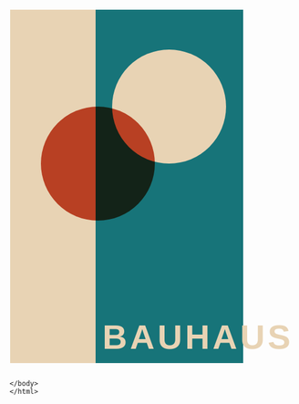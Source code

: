 <!DOCTYPE html>
<html lang="en">
<head>
    <meta charset="UTF-8">
    <meta http-equiv="X-UA-Compatible" content="IE=edge">
    <meta name="viewport" content="width=device-width, initial-scale=1.0">
    <link rel="preconnect" href="https://fonts.googleapis.com">
    <link rel="preconnect" href="https://fonts.gstatic.com" crossorigin>
    <link href="https://fonts.googleapis.com/css2?family=Caveat&family=Handlee&family=PT+Sans+Narrow&display=swap" rel="stylesheet">
    <title>CSS Posters</title>
    <style>
    .square {
      height: 620px;
      width: 260px;
      background-color: #177479;
      margin-top: 15px;
      margin-left: 150px;
    }
    .square2 {
      height: 620px;
      width: 150px;
      background-color: #e8d3b4;
      margin-top: -620px;
      margin-left: 1px;
    }
    .circle {
      height: 200px;
      width: 200px;
      background-color: #e8d3b4;
      border-radius: 50%;
      margin-top: -550px;
      margin-left: 180px;
    }
    .circle2 {
      height: 200px;
      width: 200px;
      background-color: #ca4d31;
      mix-blend-mode: multiply;
      blend-mode: overlay;
      border-radius: 50%;
      margin-top: -100px;
      margin-left: 55px;
    }
    h1{
      font-family: 'Caveat', cursive;
      font-family: 'Handlee', cursive;
      font-family: 'PT Sans Narrow', sans-serif;
      font-size: 60px;
      color: #e8d3b4;
      letter-spacing: 5px;
      margin-top: 170px;
      margin-left: 163px;
    }
    </style>
    </head>
    <body>
    <div><div class="square"></div>
    <div><div class="square2"></div>
    <div><div class="circle"></div>
    <div><div class="circle2"></div>
    <h1>BAUHAUS</h1>

    </body>
    </html>

